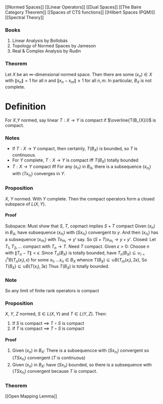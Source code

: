 [[Normed Spaces]]
[[Linear Operators]]
[[Dual Spaces]]
[[The Baire Category Theorem]]
[[Spaces of CTS functions]]
[[Hilbert Spaces (PQM)]]
[[Spectral Theory]]

### Books
1. Linear Analysis by Bollobás
2. Topology of Normed Spaces by Jameson
3. Real & Complex Analysis by Rudin


### Theorem
Let $X$ be an $\infty$-dimensional normed space. Then there are some $(x_{n})\in X$ with $\lVert x_{n} \rVert=1$ for all $n$ and $\lVert x_{n}-x_{m} \rVert\geq 1$ for all $n,m$. In particular, $B_{X}$ is not complete.
# Definition
For $X$,$Y$ normed, say linear $T:X\to Y$ is compact if $\overline{T(B_{X})}$ is compact.
### Notes
- If $T:X\to Y$ compact, then certainly, $T(B_{X})$ is bounded, so $T$ is continuous.
- For $Y$ complete, $T:X\to Y$ is compact iff $T(B_{X})$ totally bounded
- $T:X\to Y$ compact iff For any $(x_{n})$ in $B_{X}$, there is a subsequence $(x_{n_{i}})$ with $(Tx_{n_{i}})$ converges in $Y$.

### Proposition
$X$, $Y$ normed. With $Y$ complete. Then the compact operators form a closed subspace of $L(X,Y)$.
#### Proof
Subspace: Must show that $S$, $T$, copmact implies $S+T$ compact
Given $(x_{n})$ in $B_{X}$, have subsequence $(x_{n_{i}})$ with $(S{x_{n_{i}}})$ convergent to $y$.
And then $(x_{n_{i}})$ has a subsequence $(x_{m_{i}})$ with $Tx_{m_{i}}\to y'$ say.
So $(S+T)x_{m_{i}}\to y+y'$.
Closed: Let $T_{1},T_{2},\dots$ compact with $T_{n}\to T$. Need $T$ compact.
Given $\epsilon>0$:
Choose $n$ with $\lVert T_{n}-T \rVert<\epsilon$.
Since $T_{n}(B_{X})$ is totally bounded, have
$T_{n}(B_{X})\subseteq \cup_{i=1}^nB(T_{n}(x_{i}),\epsilon)$ for some $x_{1},\dots x_{n}\in B_{X}$
whence $T(B_{X})\subseteq \cup B(T_{m}(x_{i}),2\epsilon)$,
So $T(B_{X})\subseteq \cup B(T(x_{i}),3\epsilon)$
Thus $T(B_{X})$ is totally bounded.

### Note
So any limit of finite rank operators is compact 


### Proposition
$X$, $Y$, $Z$ normed, $S\in L(X,Y)$ and $T\in L(Y,Z)$.
Then:
1. If $S$ is compact $\implies$ $T\circ S$ is compact
2. If $T$ is compact $\implies$ $T\circ S$ is compact
#### Proof
1. Given $(x_{n})$ in $B_{X}$: There is a subsequencce with $(Sx_{n_{i}})$ convergent so $(TSx_{n_{i}})$ convergent ($T$ is continuous)
2. Given $(x_{n})$ in $B_{X}$: have $(Sx_{n})$ bounded, so there is a subsequence with $(TSx_{n_{i}})$ convergent because $T$ is compact.
### Theorem
[[Open Mapping Lemma]]
